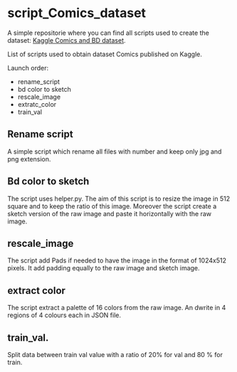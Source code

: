 # script_Comics_dataset
A simple repositorie where you can find all scripts used to create the dataset: [Kaggle Comics and BD dataset](https://www.kaggle.com/datasets/mrarmonius/bd-and-comics).

List of scripts used to obtain dataset Comics published on Kaggle.

Launch order:
- rename_script
- bd color to sketch
- rescale_image
- extratc_color
- train_val

## Rename script
A simple script which rename all files with number and keep only jpg and png extension.

## Bd color to sketch
The script uses helper.py.
The aim of this script is to resize the image in 512 square and to keep the ratio of this image. Moreover the script create a sketch version of the raw image and paste it horizontally with the raw image.

## rescale_image
The script add Pads if needed to have the image in the format of 1024x512 pixels. It add padding equally to the raw image and sketch image.

## extract color
The script extract a palette of 16 colors from the raw image. An dwrite in 4 regions of 4 colours each in JSON file.

## train_val.
Split data between train val value with a ratio of 20% for val and 80 % for train.

